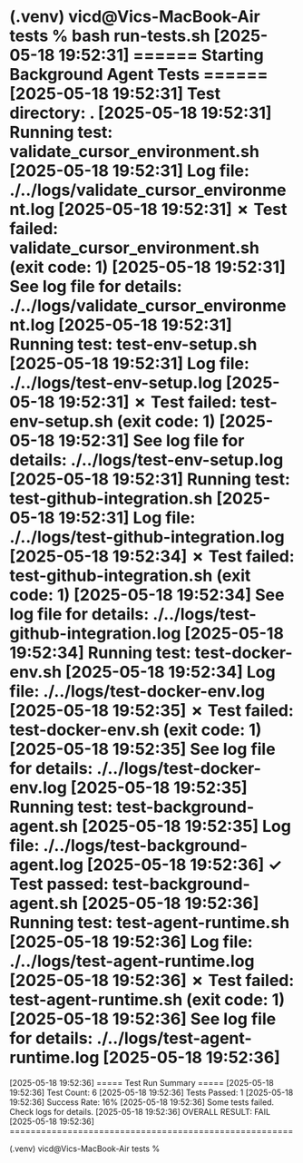 (.venv) vicd@Vics-MacBook-Air tests % bash run-tests.sh
[2025-05-18 19:52:31] ====== Starting Background Agent Tests ======
[2025-05-18 19:52:31] Test directory: .
[2025-05-18 19:52:31] Running test: validate_cursor_environment.sh
[2025-05-18 19:52:31] Log file: ./../logs/validate_cursor_environment.log
[2025-05-18 19:52:31] ✗ Test failed: validate_cursor_environment.sh (exit code: 1)
[2025-05-18 19:52:31] See log file for details: ./../logs/validate_cursor_environment.log
[2025-05-18 19:52:31] Running test: test-env-setup.sh
[2025-05-18 19:52:31] Log file: ./../logs/test-env-setup.log
[2025-05-18 19:52:31] ✗ Test failed: test-env-setup.sh (exit code: 1)
[2025-05-18 19:52:31] See log file for details: ./../logs/test-env-setup.log
[2025-05-18 19:52:31] Running test: test-github-integration.sh
[2025-05-18 19:52:31] Log file: ./../logs/test-github-integration.log
[2025-05-18 19:52:34] ✗ Test failed: test-github-integration.sh (exit code: 1)
[2025-05-18 19:52:34] See log file for details: ./../logs/test-github-integration.log
[2025-05-18 19:52:34] Running test: test-docker-env.sh
[2025-05-18 19:52:34] Log file: ./../logs/test-docker-env.log
[2025-05-18 19:52:35] ✗ Test failed: test-docker-env.sh (exit code: 1)
[2025-05-18 19:52:35] See log file for details: ./../logs/test-docker-env.log
[2025-05-18 19:52:35] Running test: test-background-agent.sh
[2025-05-18 19:52:35] Log file: ./../logs/test-background-agent.log
[2025-05-18 19:52:36] ✓ Test passed: test-background-agent.sh
[2025-05-18 19:52:36] Running test: test-agent-runtime.sh
[2025-05-18 19:52:36] Log file: ./../logs/test-agent-runtime.log
[2025-05-18 19:52:36] ✗ Test failed: test-agent-runtime.sh (exit code: 1)
[2025-05-18 19:52:36] See log file for details: ./../logs/test-agent-runtime.log
[2025-05-18 19:52:36]
======================================================
[2025-05-18 19:52:36] ===== Test Run Summary =====
[2025-05-18 19:52:36] Test Count: 6
[2025-05-18 19:52:36] Tests Passed: 1
[2025-05-18 19:52:36] Success Rate: 16%
[2025-05-18 19:52:36] Some tests failed. Check logs for details.
[2025-05-18 19:52:36] OVERALL RESULT: FAIL
[2025-05-18 19:52:36] ======================================================

(.venv) vicd@Vics-MacBook-Air tests %
